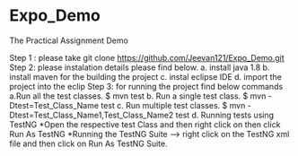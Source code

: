 # Expo_Demo
The Practical Assignment Demo

Step 1 : please take git clone https://github.com/Jeevan121/Expo_Demo.git
Step 2: please instalation details please find below.
	a. install java 1.8
	b. install maven for the building the project
	c. instal eclipse IDE
	d. import the project into the eclip
Step 3: for running the project find below commands
	 a.Run all the test classes.
		$ mvn test
	 b. Run a single test class.
		$ mvn -Dtest=Test_Class_Name test
	 c.  Run multiple test classes.
		$ mvn -Dtest=Test_Class_Name1,Test_Class_Name2 test
	d.  Running tests using TestNG
	    *Open the respective test Class and then right click on then click Run As TestNG
		*Running the TestNG Suite --> right click on the TestNG xml file and then click on Run As TestNG Suite.
